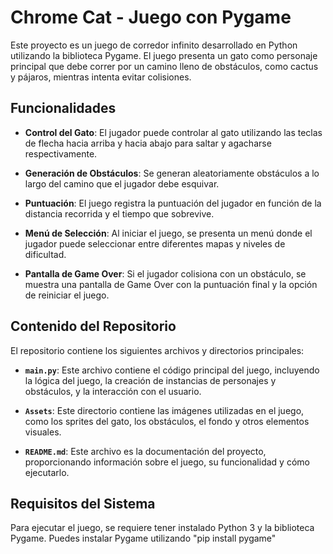 # Chrome Cat - Juego con Pygame

Este proyecto es un juego de corredor infinito desarrollado en Python utilizando la biblioteca Pygame. El juego presenta un gato como personaje principal que debe correr por un camino lleno de obstáculos, como cactus y pájaros, mientras intenta evitar colisiones.

## Funcionalidades

- **Control del Gato**: El jugador puede controlar al gato utilizando las teclas de flecha hacia arriba y hacia abajo para saltar y agacharse respectivamente.
  
- **Generación de Obstáculos**: Se generan aleatoriamente obstáculos a lo largo del camino que el jugador debe esquivar.
  
- **Puntuación**: El juego registra la puntuación del jugador en función de la distancia recorrida y el tiempo que sobrevive.
  
- **Menú de Selección**: Al iniciar el juego, se presenta un menú donde el jugador puede seleccionar entre diferentes mapas y niveles de dificultad.
  
- **Pantalla de Game Over**: Si el jugador colisiona con un obstáculo, se muestra una pantalla de Game Over con la puntuación final y la opción de reiniciar el juego.

## Contenido del Repositorio

El repositorio contiene los siguientes archivos y directorios principales:

- **`main.py`**: Este archivo contiene el código principal del juego, incluyendo la lógica del juego, la creación de instancias de personajes y obstáculos, y la interacción con el usuario.

- **`Assets`**: Este directorio contiene las imágenes utilizadas en el juego, como los sprites del gato, los obstáculos, el fondo y otros elementos visuales.

- **`README.md`**: Este archivo es la documentación del proyecto, proporcionando información sobre el juego, su funcionalidad y cómo ejecutarlo.

## Requisitos del Sistema

Para ejecutar el juego, se requiere tener instalado Python 3 y la biblioteca Pygame. Puedes instalar Pygame utilizando "pip install pygame"

